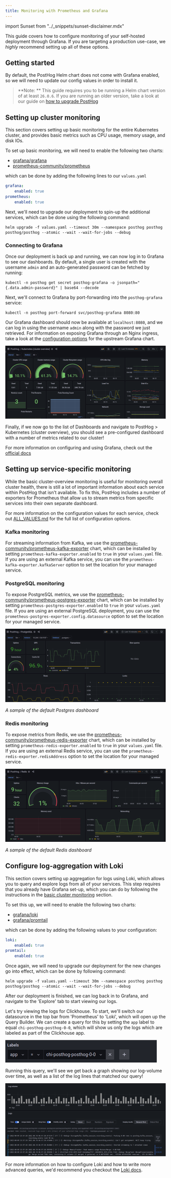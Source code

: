 ```yaml
---
title: Monitoring with Prometheus and Grafana
---
```


import Sunset from "../\_snippets/sunset-disclaimer.mdx"

<Sunset />

This guide covers how to configure monitoring of your self-hosted deployment through Grafana.
If you are targeting a production use-case, we _highly_ recommend setting up all of these options.

## Getting started

By default, the PostHog Helm chart does not come with Grafana enabled, so we will need to update our config values in order to install it.

> **Note: ** This guide requires you to be running a Helm chart version of at least `26.0.6`. If you are running an older version, take a look at our guide on [how to upgrade PostHog](/docs/runbook/upgrading-posthog)

## Setting up cluster monitoring

This section covers setting up basic monitoring for the entire Kubernetes cluster, and provides basic metrics such as CPU usage, memory usage, and disk IOs.

To set up basic monitoring, we will need to enable the following two charts:

-   [grafana/grafana](https://github.com/grafana/helm-charts/tree/main/charts/grafana)
-   [prometheus-community/prometheus](https://github.com/prometheus-community/helm-charts/tree/main/charts/prometheus)

which can be done by adding the following lines to our `values.yaml`

```yaml file=values.yaml
grafana:
    enabled: true
prometheus:
    enabled: true
```

Next, we'll need to upgrade our deployment to spin-up the additional services, which can be done using the following command:

```shell
helm upgrade -f values.yaml --timeout 30m --namespace posthog posthog posthog/posthog --atomic --wait --wait-for-jobs --debug
```

### Connecting to Grafana

Once our deployment is back up and running, we can now log in to Grafana to see our dashboards.
By default, a single user is created with the username `admin` and an auto-generated password can be fetched by running:

```shell
kubectl -n posthog get secret posthog-grafana -o jsonpath="{.data.admin-password}" | base64 --decode
```

Next, we'll connect to Grafana by port-forwarding into the `posthog-grafana` service:

```shell
kubectl -n posthog port-forward svc/posthog-grafana 8080:80
```

Our Grafana dashboard should now be available at `localhost:8080`, and we can log in using the username `admin` along with the password we just retrieved.
For information on exposing Grafana through an Nginx ingress, take a look at the [configuration options](https://github.com/grafana/helm-charts/tree/main/charts/grafana) for the upstream Grafana chart.

![basic cluster overview dashboard](../../../images/docs/self-host/configure/monitoring-with-grafana/overview.png)

Finally, if we now go to the list of Dashboards and navigate to PostHog > Kubernetes (cluster overview), you should see a pre-configured dashboard with a number of metrics related to our cluster!

For more information on configuring and using Grafana, check out the [official docs](https://grafana.com/docs/grafana/latest/getting-started/)

## Setting up service-specific monitoring

While the basic cluster-overview monitoring is useful for monitoring overall cluster health, there is still a lot of important information about each service within PostHog that isn't available.
To fix this, PostHog includes a number of exporters for Prometheus that allow us to stream metrics from specific services into their own separate dashboard.

For more information on the configuration values for each service, check out [ALL_VALUES.md](https://github.com/PostHog/charts-clickhouse/blob/main/charts/posthog/ALL_VALUES.md) for the full list of configuration options.

### Kafka monitoring

For streaming information from Kafka, we use the [prometheus-community/prometheus-kafka-exporter](https://github.com/prometheus-community/helm-charts/tree/main/charts/prometheus-kafka-exporter) chart, which can be installed by setting `prometheus-kafka-exporter.enabled` to `true` in your `values.yaml` file.
If you are using an external Kafka service, you can use the `prometheus-kafka-exporter.kafkaServer` option to set the location for your managed service.

### PostgreSQL monitoring

To expose PostgreSQL metrics, we use the [prometheus-community/prometheus-postgres-exporter](https://github.com/prometheus-community/helm-charts/tree/main/charts/prometheus-postgres-exporter) chart, which can be installed by setting `prometheus-postgres-exporter.enabled` to `true` in your `values.yaml` file.
If you are using an external PostgreSQL deployment, you can use the `prometheus-postgres-exporter.config.datasource` option to set the location for your managed service.

![sample PostgreSQL dashboard](../../../images/docs/self-host/configure/monitoring-with-grafana/postgresql.png)

_A sample of the default Postgres dashboard_

### Redis monitoring

To expose metrics from Redis, we use the [prometheus-community/prometheus-redis-exporter](https://github.com/prometheus-community/helm-charts/tree/main/charts/prometheus-redis-exporter) chart, which can be installed by setting `prometheus-redis-exporter.enabled` to `true` in your `values.yaml` file.
If you are using an external Redis service, you can use the `prometheus-redis-exporter.redisAddress` option to set the location for your managed service.

![sample redis dashboard](../../../images/docs/self-host/configure/monitoring-with-grafana/redis.png)

_A sample of the default Redis dashboard_

## Configure log-aggregation with Loki

This section covers setting up aggregation for logs using Loki, which allows you to query and explore logs from all of your services.
This step requires that you already have Grafana set-up, which you can do by following the instructions in the [basic cluster monitoring](#setting-up-cluster-monitoring) section.

To set this up, we will need to enable the following two charts:

-   [grafana/loki](https://github.com/grafana/helm-charts/tree/main/charts/loki)
-   [grafana/promtail](https://github.com/grafana/helm-charts/tree/main/charts/promtail)

which can be done by adding the following values to your configuration:

```yaml file=values.yaml
loki:
    enabled: true
promtail:
    enabled: true
```

Once again, we will need to upgrade our deployment for the new changes go into effect, which can be done by following command:

```shell
helm upgrade -f values.yaml --timeout 30m --namespace posthog posthog posthog/posthog --atomic --wait --wait-for-jobs --debug
```

After our deployment is finished, we can log back in to Grafana, and navigate to the 'Explore' tab to start viewing our logs.

Let's try viewing the logs for Clickhouse.
To start, we'll switch our datasource in the top bar from 'Prometheus' to 'Loki', which will open up the Query Builder.
We can create a query for this by setting the `app` label to equal `chi-posthog-posthog-0-0`, which will show us only the logs which are labeled as part of the Clickhouse app.

![label filter for clickhouse](../../../images/docs/self-host/configure/monitoring-with-grafana/clickhouse.png)

Running this query, we'll see we get back a graph showing our log-volume over time, as well as a list of the log lines that matched our query!

![sample query result](../../../images/docs/self-host/configure/monitoring-with-grafana/clickhouse-logs.png)

For more information on how to configure Loki and how to write more advanced queries, we'd recommend you checkout the [Loki docs](https://grafana.com/docs/loki/latest/?pg=oss-loki&plcmt=quick-links).
